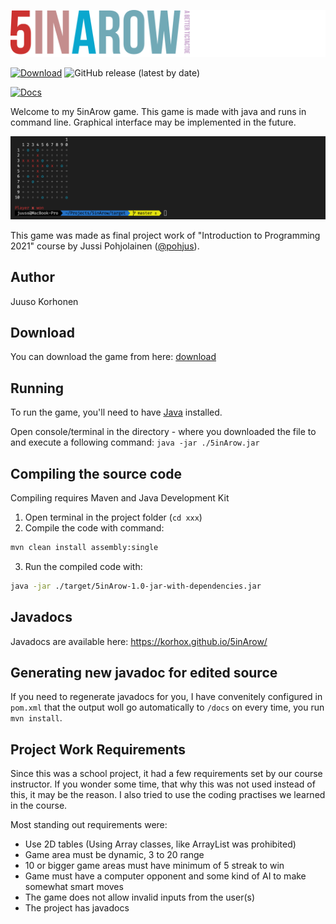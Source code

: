 ![Logo](assets/logo.svg)

[![Download](https://img.shields.io/badge/-Download-green?style=for-the-badge)](https://github.com/korhox/5inArow/releases/latest/download/5inArow.jar) 
![GitHub release (latest by date)](https://img.shields.io/github/v/release/korhox/5inarow?color=blue&style=for-the-badge)

[![Docs](https://img.shields.io/badge/-DOCS-yellow)](https://korhox.github.io/5inArow/)

Welcome to my 5inArow game. This game is made with java and runs in command line. Graphical interface may be implemented in the future.

![Screenshot](assets/screenshot.png)

This game was made as final project work of "Introduction to Programming 2021" course by Jussi Pohjolainen ([@pohjus](https://github.com/pohjus)).

## Author
Juuso Korhonen

## Download
You can download the game from here: [download](https://github.com/korhox/5inArow/releases/latest/download/5inArow.jar)

## Running
To run the game, you'll need to have [Java](https://www.oracle.com/java/technologies/downloads/) installed.

Open console/terminal in the directory - where you downloaded the file to and execute a following command:
```java -jar ./5inArow.jar```

## Compiling the source code
Compiling requires Maven and Java Development Kit
1. Open terminal in the project folder (`cd xxx`)
2. Compile the code with command:
```bash
mvn clean install assembly:single
```
3. Run the compiled code with:
```bash
java -jar ./target/5inArow-1.0-jar-with-dependencies.jar
```

## Javadocs
Javadocs are available here: https://korhox.github.io/5inArow/

## Generating new javadoc for edited source
If you need to regenerate javadocs for you, I have convenitely configured in `pom.xml`
that the output woll go automatically to `/docs` on every time, you run `mvn install`.

## Project Work Requirements
Since this was a school project, it had a few requirements set by our course instructor. If you wonder some time, that why this was not used instead of this, it may be the reason. I also tried to use the coding practises we learned in the course.

Most standing out requirements were:
- Use 2D tables (Using Array classes, like ArrayList was prohibited)
- Game area must be dynamic, 3 to 20 range
- 10 or bigger game areas must have minimum of 5 streak to win
- Game must have a computer opponent and some kind of AI to make somewhat smart moves
- The game does not allow invalid inputs from the user(s)
- The project has javadocs